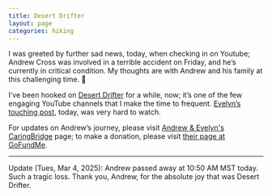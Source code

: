 ```yaml
---
title: Desert Drifter
layout: page
categories: hiking
---
```


I was greeted by further sad news, today, when checking in on Youtube; Andrew Cross was involved in a terrible accident on Friday, and he’s currently in critical condition. My thoughts are with Andrew and his family at this challenging time. 💚

I’ve been hooked on [Desert Drifter](https://m.youtube.com/@Desert.Drifter) for a while, now; it’s one of the few engaging YouTube channels that I  make the time to frequent. [Evelyn’s touching post](https://m.youtube.com/watch?v=SxyVttN_vXc), today, was very hard to watch.

For updates on Andrew’s journey, please visit [Andrew & Evelyn's CaringBridge](https://www.caringbridge.org/site/5fcb666d-e0b8-11ef-abc2-a31fd9bc4383?from=%2Fsearch&fname=Andrew%20%26%20Evelyn) page; to make a donation, please visit [their page at GoFundMe](https://www.gofundme.com/f/support-the-crosses-with-medical-expenses).

<hr>

Update (Tues, Mar 4, 2025): Andrew passed away at 10:50 AM MST today. Such a tragic loss. Thank you, Andrew, for the absolute joy that was Desert Drifter.
